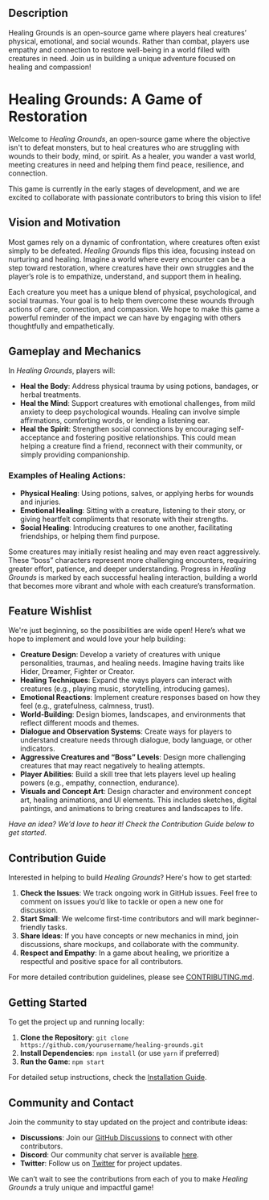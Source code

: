 ## Description
Healing Grounds is an open-source game where players heal creatures’ physical, emotional, and social wounds. Rather than combat, players use empathy and connection to restore well-being in a world filled with creatures in need. Join us in building a unique adventure focused on healing and compassion!


# Healing Grounds: A Game of Restoration

Welcome to *Healing Grounds*, an open-source game where the objective isn't to defeat monsters, but to heal creatures who are struggling with wounds to their body, mind, or spirit. As a healer, you wander a vast world, meeting creatures in need and helping them find peace, resilience, and connection.

This game is currently in the early stages of development, and we are excited to collaborate with passionate contributors to bring this vision to life!


## Vision and Motivation

Most games rely on a dynamic of confrontation, where creatures often exist simply to be defeated. *Healing Grounds* flips this idea, focusing instead on nurturing and healing. Imagine a world where every encounter can be a step toward restoration, where creatures have their own struggles and the player’s role is to empathize, understand, and support them in healing. 

Each creature you meet has a unique blend of physical, psychological, and social traumas. Your goal is to help them overcome these wounds through actions of care, connection, and compassion. We hope to make this game a powerful reminder of the impact we can have by engaging with others thoughtfully and empathetically.

## Gameplay and Mechanics

In *Healing Grounds*, players will:

- **Heal the Body**: Address physical trauma by using potions, bandages, or herbal treatments.
- **Heal the Mind**: Support creatures with emotional challenges, from mild anxiety to deep psychological wounds. Healing can involve simple affirmations, comforting words, or lending a listening ear.
- **Heal the Spirit**: Strengthen social connections by encouraging self-acceptance and fostering positive relationships. This could mean helping a creature find a friend, reconnect with their community, or simply providing companionship.

### Examples of Healing Actions:
- **Physical Healing**: Using potions, salves, or applying herbs for wounds and injuries.
- **Emotional Healing**: Sitting with a creature, listening to their story, or giving heartfelt compliments that resonate with their strengths.
- **Social Healing**: Introducing creatures to one another, facilitating friendships, or helping them find purpose.

Some creatures may initially resist healing and may even react aggressively. These “boss” characters represent more challenging encounters, requiring greater effort, patience, and deeper understanding. Progress in *Healing Grounds* is marked by each successful healing interaction, building a world that becomes more vibrant and whole with each creature’s transformation.

## Feature Wishlist

We're just beginning, so the possibilities are wide open! Here’s what we hope to implement and would love your help building:

- **Creature Design**: Develop a variety of creatures with unique personalities, traumas, and healing needs. Imagine having traits like Hider, Dreamer, Fighter or Creator.
- **Healing Techniques**: Expand the ways players can interact with creatures (e.g., playing music, storytelling, introducing games).
- **Emotional Reactions**: Implement creature responses based on how they feel (e.g., gratefulness, calmness, trust).
- **World-Building**: Design biomes, landscapes, and environments that reflect different moods and themes.
- **Dialogue and Observation Systems**: Create ways for players to understand creature needs through dialogue, body language, or other indicators.
- **Aggressive Creatures and “Boss” Levels**: Design more challenging creatures that may react negatively to healing attempts.
- **Player Abilities**: Build a skill tree that lets players level up healing powers (e.g., empathy, connection, endurance).
- **Visuals and Concept Art**: Design character and environment concept art, healing animations, and UI elements. This includes sketches, digital paintings, and animations to bring creatures and landscapes to life.

*Have an idea? We’d love to hear it! Check the Contribution Guide below to get started.*


## Contribution Guide

Interested in helping to build *Healing Grounds*? Here's how to get started:

1. **Check the Issues**: We track ongoing work in GitHub issues. Feel free to comment on issues you’d like to tackle or open a new one for discussion.
2. **Start Small**: We welcome first-time contributors and will mark beginner-friendly tasks.
3. **Share Ideas**: If you have concepts or new mechanics in mind, join discussions, share mockups, and collaborate with the community.
4. **Respect and Empathy**: In a game about healing, we prioritize a respectful and positive space for all contributors.

For more detailed contribution guidelines, please see [CONTRIBUTING.md](CONTRIBUTING.md).


## Getting Started

To get the project up and running locally:

1. **Clone the Repository**: `git clone https://github.com/yourusername/healing-grounds.git`
2. **Install Dependencies**: `npm install` (or use `yarn` if preferred)
3. **Run the Game**: `npm start`

For detailed setup instructions, check the [Installation Guide](INSTALLATION.md).


## Community and Contact

Join the community to stay updated on the project and contribute ideas:

- **Discussions**: Join our [GitHub Discussions](#) to connect with other contributors.
- **Discord**: Our community chat server is available [here](#).
- **Twitter**: Follow us on [Twitter](#) for project updates.

We can’t wait to see the contributions from each of you to make *Healing Grounds* a truly unique and impactful game!


